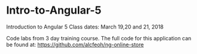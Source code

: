 # Intro-to-Angular-5
Introduction to Angular 5 
Class dates: March 19,20 and 21, 2018

Code labs from 3 day training course. The full code for this application can be found at:
https://github.com/alcfeoh/ng-online-store